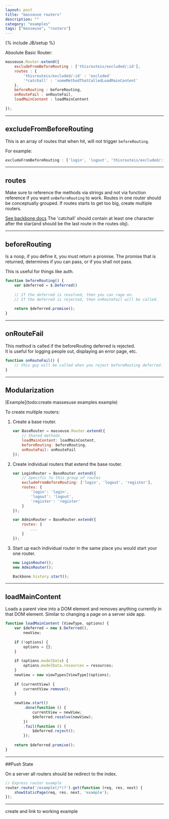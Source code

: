 ```yaml
---
layout: post
title: "masseuse routers"
description: ""
category: "examples"
tags: ["masseuse", "routers"]
---
```

{% include JB/setup %}

Absolute Basic Router:

```javascript
masseuse.Router.extend({
    excludeFromBeforeRouting : ['thisrouteis/excluded/:id'],
    routes : {
        'thisrouteis/excluded/:id' : 'excluded'
        '*catchall' : 'someMethodThatCalledLoadMainContent'
    },
    beforeRouting : beforeRouting,
    onRouteFail : onRouteFail,
    loadMainContent : loadMainContent
    
});

```

---

## excludeFromBeforeRouting

This is an array of routes that when hit, will not trigger `beforeRouting`.

For example:

```javascript
excludeFromBeforeRouting : ['login', 'logout', 'thisrouteis/excluded/:id'],
```

---

## routes

Make sure to reference the methods via strings and not via function reference if you want `onBeforeRouting` to work.
Routes in one router should be conceptually grouped.
If routes starts to get too big, create multiple routers.

[See backbone docs](http://backbonejs.org/#Router-routes)
The 'catchall' should contain at least one character after the star(and should be the last route in the routes obj).

---

## beforeRouting
Is a noop, if you define it, you must return a promise.
The promise that is returned, determines if you can pass, or if you shall not pass.

This is useful for things like auth.

```javascript
function beforeRouting() {
    var $deferred = $.Deferred()
   
    // If the deferred is resolved, then you can rage on.
    // If the deferred is rejected, then onRouteFail will be called.
    
    return $deferred.promise();
}
```

---

## onRouteFail
This method is called if the beforeRouting deferred is rejected.  
It is useful for logging people out, displaying an error page, etc. 

```javascript
function onRouteFail() {
    // this guy will be called when you reject beforeRouting deferred.
}
```    
    
---

## Modularization

[Example](todo:create massesuse examples example)

To create multiple routers:

1. Create a base router.

    ```javascript
    var BaseRouter = masseuse.Router.extend({
        // Shared methods
        loadMainContent: loadMainContent,
        beforeRouting: beforeRouting,
        onRouteFail: onRouteFail
    });
    ```
    
1. Create individual routers that extend the base router.

    ```javascript
    var LoginRouter = BaseRouter.extend({
        // Specific to this group of routes
        excludeFromBeforeRouting: ['login', 'logout', 'register'],
        routes: {
            'login': 'login',
            'logout': 'logout',
            'register': 'register'
        }
    });
    
    var AdminRouter = BaseRouter.extend({
        routes: {
            ...
        }
    });
    ```
    
1. Start up each individual router in the same place you would start your one router.

    ```javascript
    new LoginRouter();
    new AdminRouter();
    
    Backbone.history.start();
    ```

---

## loadMainContent

Loads a parent view into a DOM element and removes anything currently in that DOM element. Similar to changing a page
on a server side app.

```javascript
function loadMainContent (ViewType, options) {
    var $deferred = new $.Deferred(),
        newView;
    
    if (!options) {
        options = {};
    }
    
    if (options.modelData) {
        options.modelData.resources = resources;
    }
    newView = new viewTypes[ViewType](options);
    
    if (currentView) {
        currentView.remove();
    }
    
    newView.start()
        .done(function () {
            currentView = newView;
            $deferred.resolve(newView);
        })
        .fail(function () {
            $deferred.reject();
        });
    
    return $deferred.promise();
}
```

---

##Push State

On a server all routers should be redirect to the index.

```javascript
// Express router example
router.route('/example(/*)?').get(function (req, res, next) {
    showStaticPage(req, res, next, 'example');
});
```

---


create and link to working example
